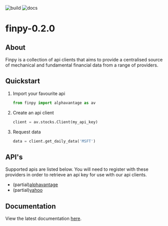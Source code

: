 ![build](https://github.com/apbeecham/finpy/workflows/build/badge.svg)
![docs](https://github.com/apbeecham/finpy/workflows/docs/badge.svg)

finpy-0.2.0
===

## About
Finpy is a collection of api clients that aims to provide a centralised source of mechanical and fundamental
financial data from a range of providers.

## Quickstart
1. Import your favourite api
    ```python
   from finpy import alphavantage as av
    ```
2. Create an api client
    ```python
   client = av.stocks.Client(my_api_key)
    ```
3. Request data
    ```python
   data = client.get_daily_data('MSFT')
    ```

## API's
Supported apis are listed below. You will need to register with these providers in order to retrieve an api key
for use with our api clients.

- (partial)[alphavantage](https://www.alphavantage.co)
- (partial)[yahoo](https://rapidapi.com/apidatacenter-api-data/api/yahoo-finance15)

## Documentation
View the latest documentation [here](https://apbeecham.github.io/finpy/).
